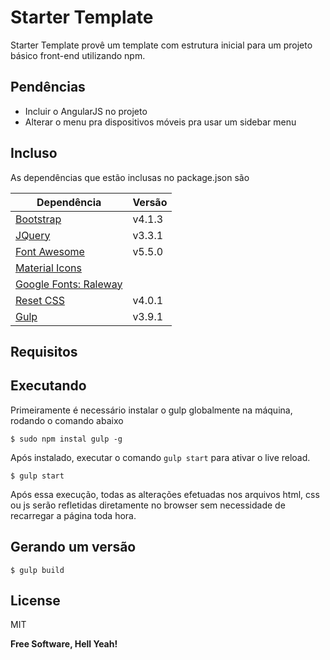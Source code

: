 # Starter Template

Starter Template provê um template com estrutura inicial para um projeto básico front-end utilizando npm.

## Pendências

-   Incluir o AngularJS no projeto
-   Alterar o menu pra dispositivos móveis pra usar um sidebar menu

## Incluso

As dependências que estão inclusas no package.json são

| Dependência                                  | Versão |
| -------------------------------------------- | ------ |
| [Bootstrap][bootstrap]                       | v4.1.3 |
| [JQuery][jquery]                             | v3.3.1 |
| [Font Awesome][fontawesome]                  | v5.5.0 |
| [Material Icons][materialicons]              |
| [Google Fonts: Raleway][googlefonts_raleway] |
| [Reset CSS][resetcss]                        | v4.0.1 |
| [Gulp][gulp]                                 | v3.9.1 |

## Requisitos

## Executando

Primeiramente é necessário instalar o gulp globalmente na máquina, rodando o comando abaixo

```
$ sudo npm instal gulp -g
```

Após instalado, executar o comando `gulp start` para ativar o live reload.

```
$ gulp start
```

Após essa execução, todas as alterações efetuadas nos arquivos html, css ou js serão refletidas diretamente no browser sem necessidade de recarregar a página toda hora.

## Gerando um versão

```
$ gulp build
```

## License

MIT

**Free Software, Hell Yeah!**

[bootstrap]: https://getbootstrap.com/
[jquery]: https://jquery.com/
[fontawesome]: https://fontawesome.com/
[materialicons]: https://material.io/tools/icons/?style=baseline
[googlefonts_raleway]: https://fonts.google.com/specimen/Raleway?selection.family=Raleway
[resetcss]: http://meyerweb.com/eric/tools/css/reset/
[gulp]: https://gulpjs.com/
